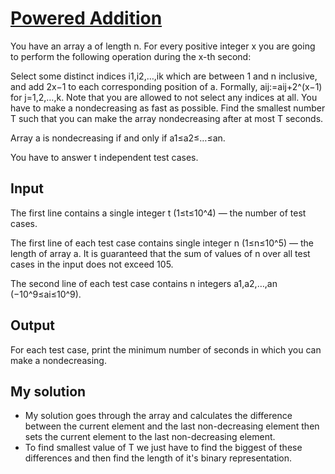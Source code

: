 # [Powered Addition](https://codeforces.com/contest/1338/problem/A)

You have an array a of length n. For every positive integer x you are going to perform the following operation during the x-th second:

Select some distinct indices i1,i2,…,ik which are between 1 and n inclusive, and add 2x−1 to each corresponding position of a. Formally, aij:=aij+2^(x−1) for j=1,2,…,k. Note that you are allowed to not select any indices at all.
You have to make a nondecreasing as fast as possible. Find the smallest number T such that you can make the array nondecreasing after at most T seconds.

Array a is nondecreasing if and only if a1≤a2≤…≤an.

You have to answer t independent test cases.

## Input
The first line contains a single integer t (1≤t≤10^4) — the number of test cases.

The first line of each test case contains single integer n (1≤n≤10^5) — the length of array a. It is guaranteed that the sum of values of n over all test cases in the input does not exceed 105.

The second line of each test case contains n integers a1,a2,…,an (−10^9≤ai≤10^9).

## Output
For each test case, print the minimum number of seconds in which you can make a nondecreasing.

## My solution
- My solution goes through the array and calculates the difference between the current element and the last non-decreasing element then sets the current element to the last non-decreasing element.
- To find smallest value of T we just have to find the biggest of these differences and then find the length of it's binary representation.
